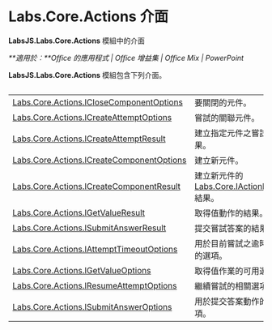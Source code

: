 
# Labs.Core.Actions 介面
**LabsJS.Labs.Core.Actions** 模組中的介面

 _**適用於︰**Office 的應用程式 | Office 增益集 | Office Mix | PowerPoint_

**LabsJS.Labs.Core.Actions** 模組包含下列介面。

## 


|||
|:-----|:-----|
|[Labs.Core.Actions.ICloseComponentOptions](../../reference/office-mix/labs.core.actions.iclosecomponentoptions.md)|要關閉的元件。|
|[Labs.Core.Actions.ICreateAttemptOptions](../../reference/office-mix/labs.core.actions.icreateattemptoptions.md)|嘗試的關聯元件。|
|[Labs.Core.Actions.ICreateAttemptResult](../../reference/office-mix/labs.core.actions.icreateattemptresult.md)|建立指定元件之嘗試的結果。|
|[Labs.Core.Actions.ICreateComponentOptions](../../reference/office-mix/labs.core.actions.icreatecomponentoptions.md)|建立新元件。|
|[Labs.Core.Actions.ICreateComponentResult](../../reference/office-mix/labs.core.actions.icreatecomponentresult.md)|建立新元件的 [Labs.Core.IActionResult](../../reference/office-mix/labs.core.iactionresult.md) 結果。|
|[Labs.Core.Actions.IGetValueResult](../../reference/office-mix/labs.core.actions.igetvalueresult.md)|取得值動作的結果。|
|[Labs.Core.Actions.ISubmitAnswerResult](../../reference/office-mix/labs.core.actions.isubmitanswerresult.md)|提交嘗試答案的結果。|
|[Labs.Core.Actions.IAttemptTimeoutOptions](../../reference/office-mix/labs.core.actions.iattempttimeoutoptions.md)|用於目前嘗試之逾時動作的選項。|
|[Labs.Core.Actions.IGetValueOptions](../../reference/office-mix/labs.core.actions.igetvalueoptions.md)|取得值作業的可用選項。|
|[Labs.Core.Actions.IResumeAttemptOptions](../../reference/office-mix/labs.core.actions.iresumeattemptoptions.md)|繼續嘗試的相關選項。|
|[Labs.Core.Actions.ISubmitAnswerOptions](../../reference/office-mix/labs.core.actions.isubmitansweroptions.md)|用於提交答案動作的選項。|
